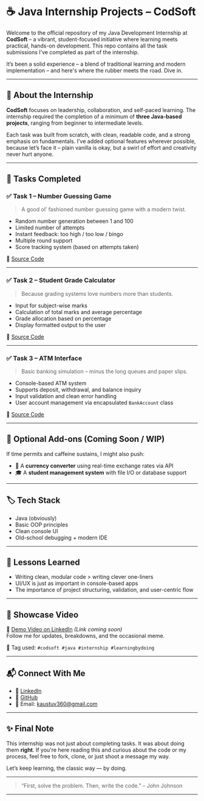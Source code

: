 # ☕ Java Internship Projects – CodSoft

Welcome to the official repository of my Java Development Internship at **CodSoft** – a vibrant, student-focused initiative where learning meets practical, hands-on development. This repo contains all the task submissions I’ve completed as part of the internship.

It’s been a solid experience – a blend of traditional learning and modern implementation – and here's where the rubber meets the road. Dive in.

---

## 📌 About the Internship

**CodSoft** focuses on leadership, collaboration, and self-paced learning. The internship required the completion of a minimum of **three Java-based projects**, ranging from beginner to intermediate levels.

Each task was built from scratch, with clean, readable code, and a strong emphasis on fundamentals. I’ve added optional features wherever possible, because let’s face it – plain vanilla is okay, but a swirl of effort and creativity never hurt anyone.

---

## 🧠 Tasks Completed

### ✅ Task 1 – Number Guessing Game
> A good ol’ fashioned number guessing game with a modern twist.

- Random number generation between 1 and 100
- Limited number of attempts
- Instant feedback: too high / too low / bingo
- Multiple round support
- Score tracking system (based on attempts taken)

📁 [Source Code](./NumberGuessingGame.java)

---

### ✅ Task 2 – Student Grade Calculator
> Because grading systems love numbers more than students.

- Input for subject-wise marks
- Calculation of total marks and average percentage
- Grade allocation based on percentage
- Display formatted output to the user

📁 [Source Code](./StudentGradeCalculator.java)

---

### ✅ Task 3 – ATM Interface
> Basic banking simulation – minus the long queues and paper slips.

- Console-based ATM system
- Supports deposit, withdrawal, and balance inquiry
- Input validation and clean error handling
- User account management via encapsulated `BankAccount` class

📁 [Source Code](./ATMInterface.java)

---

## 💼 Optional Add-ons (Coming Soon / WIP)

If time permits and caffeine sustains, I might also push:

- 🔁 A **currency converter** using real-time exchange rates via API
- 🎓 A **student management system** with file I/O or database support

---

## 🏷️ Tech Stack

- Java (obviously)
- Basic OOP principles
- Clean console UI
- Old-school debugging + modern IDE

---

## 🧩 Lessons Learned

- Writing clean, modular code > writing clever one-liners
- UI/UX is just as important in console-based apps
- The importance of project structuring, validation, and user-centric flow

---

## 🎥 Showcase Video

📌 [Demo Video on LinkedIn](#) *(Link coming soon)*  
Follow me for updates, breakdowns, and the occasional meme.

🔗 Tag used: `#codsoft #java #internship #learningbydoing`

---

## 📬 Connect With Me

- 💼 [LinkedIn](https://www.linkedin.com/in/kaustuv117/)
- 🧠 [GitHub](https://github.com/Supreme-117)
- 📩 Email: kaustuv360@gmail.com

---

## ✨ Final Note

This internship was not just about completing tasks. It was about doing them **right**. If you're here reading this and curious about the code or my process, feel free to fork, clone, or just shoot a message my way.

Let’s keep learning, the classic way — by doing.

---

> “First, solve the problem. Then, write the code.” – John Johnson

---

